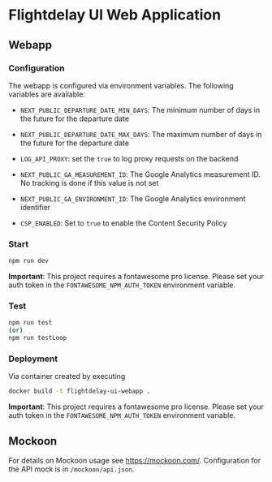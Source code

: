 # Flightdelay UI Web Application


## Webapp

### Configuration

The webapp is configured via environment variables. The following variables are available:

- `NEXT_PUBLIC_DEPARTURE_DATE_MIN_DAYS`: The minimum number of days in the future for the departure date
- `NEXT_PUBLIC_DEPARTURE_DATE_MAX_DAYS`: The maximum number of days in the future for the departure date

- `LOG_API_PROXY`: set the `true` to log proxy requests on the backend
- `NEXT_PUBLIC_GA_MEASUREMENT_ID`: The Google Analytics measurement ID. No tracking is done if this value is not set
- `NEXT_PUBLIC_GA_ENVIRONMENT_ID`: The Google Analytics environment identifier 
- `CSP_ENABLED`: Set to `true` to enable the Content Security Policy



### Start

```bash
npm run dev
```

**Important**: This project requires a fontawesome pro license. Please set your auth token in the `FONTAWESOME_NPM_AUTH_TOKEN` environment variable.

### Test

```bash
npm run test
(or)
npm run testLoop
```

### Deployment 

Via container created by executing 

```bash
docker build -t flightdelay-ui-webapp .
```
**Important**: This project requires a fontawesome pro license. Please set your auth token in the `FONTAWESOME_NPM_AUTH_TOKEN` environment variable.

## Mockoon

For details on Mockoon usage see https://mockoon.com/. Configuration for the API mock is in `/mockoon/api.json`. 
